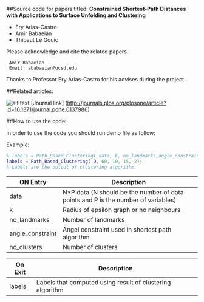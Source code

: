 ##Source code for papers titled:
**Constrained Shortest-Path Distances with Applications to Surface Unfolding and Clustering**
+ Ery Arias-Castro 
+ Amir Babaeian
+ Thibaut Le Gouic


Please acknowledge and cite the related papers.

```
 Amir Babaeian
 Email: ababaeian@ucsd.edu
```

Thanks to Professor Ery Arias-Castro for his advises during the project.


##Related articles:

![alt text](http://i68.tinypic.com/2zylg5i.png "Journal Logo")
[Journal link] (http://journals.plos.org/plosone/article?id=10.1371/journal.pone.0137986)

##How to use the code:

In order to use the code you should run demo file as follow:

Example:
```matlab
% labels = Path_Based_Clustering( data, k, no_landmarks,angle_constraint,no_clusters );
labels = Path_Based_Clustering( D, 60, 10, 15, 2);
% Labels are the output of clustering algorithm.
```

| ON Entry | Description          |
| ------------- | ----------- |
| data   | N*P data (N should be the number of data points and P is the number of variables)|
| k     |  Radius of epsilon graph or no neighbours |
| no_landmarks     |  Number of landmarks  |
| angle_constraint  |  Angel constraint used in shortest path algorithm|
| no_clusters   |  Number of clusters  |

|On Exit | Description  |
| ------------- | ----------- |
| labels      | Labels that computed using result of clustering algorithm  |
